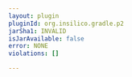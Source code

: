 ```yaml
---
layout: plugin
pluginId: org.insilico.gradle.p2
jarSha1: INVALID
isJarAvailable: false
error: NONE
violations: []

---
```

